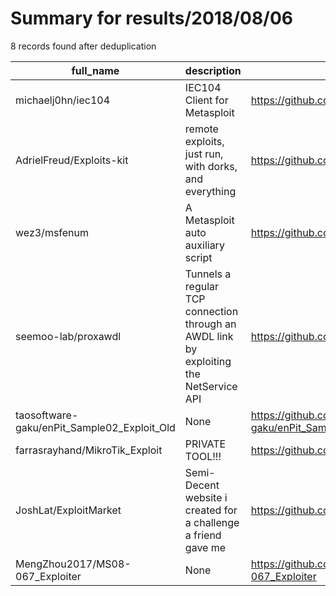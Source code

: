 
# Summary for results/2018/08/06
    
8 records found after deduplication

| full_name | description | html_url | matched_list | matched_count | pushed_at | size | stargazers_count | language | forks_count | vul_ids |
|---------------------------------------------|----------------------------------------------------------------------------------------|----------------------------------------------------------------|----------------------------------|-----------------|---------------------------|--------|--------------------|-------------|---------------|--------------|
| michaelj0hn/iec104 | IEC104 Client for Metasploit | https://github.com/michaelj0hn/iec104 | ['metasploit module OR payload'] | 1 | 2018-08-06 15:55:30+00:00 | 10 | 12 | Ruby | 7 | [] |
| AdrielFreud/Exploits-kit | remote exploits, just run, with dorks, and everything | https://github.com/AdrielFreud/Exploits-kit | ['exploit'] | 1 | 2018-08-06 00:32:25+00:00 | 6 | 1 | Python | 2 | [] |
| wez3/msfenum | A Metasploit auto auxiliary script | https://github.com/wez3/msfenum | ['metasploit module OR payload'] | 1 | 2018-08-06 12:56:10+00:00 | 66 | 93 | Python | 20 | [] |
| seemoo-lab/proxawdl | Tunnels a regular TCP connection through an AWDL link by exploiting the NetService API | https://github.com/seemoo-lab/proxawdl | ['exploit'] | 1 | 2018-08-06 12:00:02+00:00 | 97 | 18 | Objective-C | 7 | [] |
| taosoftware-gaku/enPit_Sample02_Exploit_Old | None | https://github.com/taosoftware-gaku/enPit_Sample02_Exploit_Old | ['exploit'] | 1 | 2018-08-06 07:57:39+00:00 | 125 | 0 | Java | 0 | [] |
| farrasrayhand/MikroTik_Exploit | PRIVATE TOOL!!! | https://github.com/farrasrayhand/MikroTik_Exploit | ['exploit'] | 1 | 2018-08-06 13:34:44+00:00 | 163 | 1 | | 0 | [] |
| JoshLat/ExploitMarket | Semi-Decent website i created for a challenge a friend gave me | https://github.com/JoshLat/ExploitMarket | ['exploit'] | 1 | 2018-08-06 21:12:55+00:00 | 3348 | 0 | PHP | 0 | [] |
| MengZhou2017/MS08-067_Exploiter | None | https://github.com/MengZhou2017/MS08-067_Exploiter | ['exploit'] | 1 | 2018-08-06 23:41:19+00:00 | 0 | 0 | | 0 | ['MS08-067'] |
